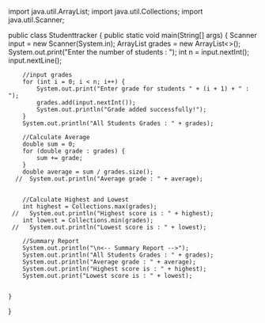 import java.util.ArrayList;
import java.util.Collections;
import java.util.Scanner;

public class Studenttracker {
    public static void main(String[] args) {
        Scanner input = new Scanner(System.in);
        ArrayList<Integer> grades = new ArrayList<>();
        System.out.print("Enter the number of students : ");
        int n = input.nextInt();
        input.nextLine();

        //input grades
        for (int i = 0; i < n; i++) {
            System.out.print("Enter grade for students " + (i + 1) + " : ");
            grades.add(input.nextInt());
            System.out.println("Grade added successfully!");
        }
        System.out.println("All Students Grades : " + grades);

        //Calculate Average
        double sum = 0;
        for (double grade : grades) {
            sum += grade;
        }
        double average = sum / grades.size();
      //  System.out.println("Average grade : " + average);


        //Calculate Highest and Lowest
        int highest = Collections.max(grades);
     //   System.out.println("Highest score is : " + highest);
        int lowest = Collections.min(grades);
     //   System.out.println("Lowest score is : " + lowest);

        //Summary Report
        System.out.println("\n<-- Summary Report -->");
        System.out.println("All Students Grades : " + grades);
        System.out.println("Average grade : " + average);
        System.out.println("Highest score is : " + highest);
        System.out.print("Lowest score is : " + lowest);


    }
}

